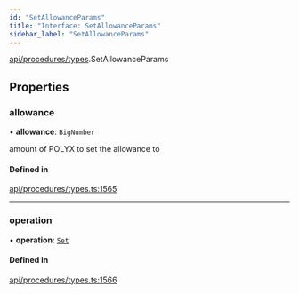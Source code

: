 ```yaml
---
id: "SetAllowanceParams"
title: "Interface: SetAllowanceParams"
sidebar_label: "SetAllowanceParams"
---
```


[api/procedures/types](../../../../../modules/API/Procedures/Types/Types.md).SetAllowanceParams

## Properties

### allowance

• **allowance**: `BigNumber`

amount of POLYX to set the allowance to

#### Defined in

[api/procedures/types.ts:1565](https://github.com/PolymeshAssociation/polymesh-sdk/blob/995f17653/src/api/procedures/types.ts#L1565)

___

### operation

• **operation**: [`Set`](../../../../../enums/API/Procedures/Types/AllowanceOperation/AllowanceOperation.md#set)

#### Defined in

[api/procedures/types.ts:1566](https://github.com/PolymeshAssociation/polymesh-sdk/blob/995f17653/src/api/procedures/types.ts#L1566)
